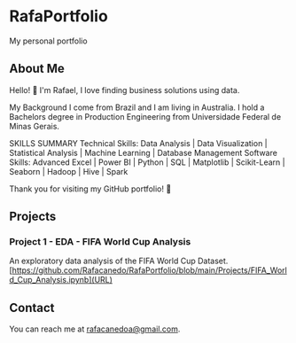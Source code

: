 # RafaPortfolio
My personal portfolio

## About Me

Hello! 👋 I'm Rafael, I love finding business solutions using data.

My Background
I come from Brazil and I am living in Australia. I hold a Bachelors degree in Production Engineering from Universidade Federal de Minas Gerais. 

SKILLS SUMMARY
Technical Skills: Data Analysis | Data Visualization | Statistical Analysis | Machine Learning | Database Management
Software Skills: Advanced Excel | Power BI | Python | SQL | Matplotlib | Scikit-Learn | Seaborn | Hadoop | Hive | Spark

Thank you for visiting my GitHub portfolio! 🚀

## Projects
### Project 1 - EDA - FIFA World Cup Analysis
An exploratory data analysis of the FIFA World Cup Dataset. [https://github.com/Rafacanedo/RafaPortfolio/blob/main/Projects/FIFA_World_Cup_Analysis.ipynb](URL)


## Contact
You can reach me at [rafacanedoa@gmail.com](mailto:rafacanedoa@gmail.com).
